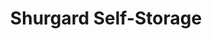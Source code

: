 ---
title: "Shurgard Self-Storage"
url: /brie-comte-robert/shurgard-self-storage/
shop: location de stockage
---